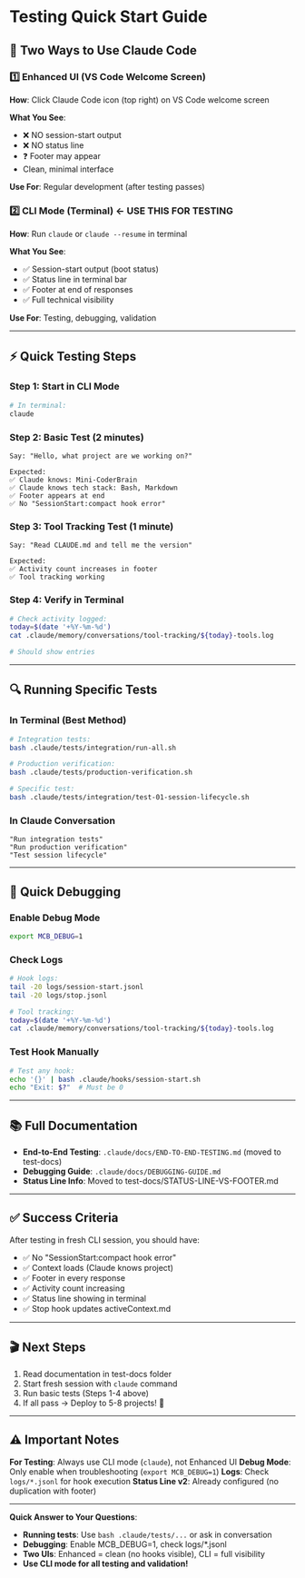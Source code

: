 # Testing Quick Start Guide

## 🎯 Two Ways to Use Claude Code

### 1️⃣ Enhanced UI (VS Code Welcome Screen)
**How**: Click Claude Code icon (top right) on VS Code welcome screen

**What You See**:
- ❌ NO session-start output
- ❌ NO status line
- ❓ Footer may appear
- Clean, minimal interface

**Use For**: Regular development (after testing passes)

### 2️⃣ CLI Mode (Terminal) ← **USE THIS FOR TESTING**
**How**: Run `claude` or `claude --resume` in terminal

**What You See**:
- ✅ Session-start output (boot status)
- ✅ Status line in terminal bar
- ✅ Footer at end of responses
- ✅ Full technical visibility

**Use For**: Testing, debugging, validation

---

## ⚡ Quick Testing Steps

### Step 1: Start in CLI Mode
```bash
# In terminal:
claude
```

### Step 2: Basic Test (2 minutes)
```
Say: "Hello, what project are we working on?"

Expected:
✅ Claude knows: Mini-CoderBrain
✅ Claude knows tech stack: Bash, Markdown
✅ Footer appears at end
✅ No "SessionStart:compact hook error"
```

### Step 3: Tool Tracking Test (1 minute)
```
Say: "Read CLAUDE.md and tell me the version"

Expected:
✅ Activity count increases in footer
✅ Tool tracking working
```

### Step 4: Verify in Terminal
```bash
# Check activity logged:
today=$(date '+%Y-%m-%d')
cat .claude/memory/conversations/tool-tracking/${today}-tools.log

# Should show entries
```

---

## 🔍 Running Specific Tests

### In Terminal (Best Method)
```bash
# Integration tests:
bash .claude/tests/integration/run-all.sh

# Production verification:
bash .claude/tests/production-verification.sh

# Specific test:
bash .claude/tests/integration/test-01-session-lifecycle.sh
```

### In Claude Conversation
```
"Run integration tests"
"Run production verification"
"Test session lifecycle"
```

---

## 🐛 Quick Debugging

### Enable Debug Mode
```bash
export MCB_DEBUG=1
```

### Check Logs
```bash
# Hook logs:
tail -20 logs/session-start.jsonl
tail -20 logs/stop.jsonl

# Tool tracking:
today=$(date '+%Y-%m-%d')
cat .claude/memory/conversations/tool-tracking/${today}-tools.log
```

### Test Hook Manually
```bash
# Test any hook:
echo '{}' | bash .claude/hooks/session-start.sh
echo "Exit: $?"  # Must be 0
```

---

## 📚 Full Documentation

- **End-to-End Testing**: `.claude/docs/END-TO-END-TESTING.md` (moved to test-docs)
- **Debugging Guide**: `.claude/docs/DEBUGGING-GUIDE.md`
- **Status Line Info**: Moved to test-docs/STATUS-LINE-VS-FOOTER.md

---

## ✅ Success Criteria

After testing in fresh CLI session, you should have:

- ✅ No "SessionStart:compact hook error"
- ✅ Context loads (Claude knows project)
- ✅ Footer in every response
- ✅ Activity count increasing
- ✅ Status line showing in terminal
- ✅ Stop hook updates activeContext.md

---

## 🎬 Next Steps

1. Read documentation in test-docs folder
2. Start fresh session with `claude` command
3. Run basic tests (Steps 1-4 above)
4. If all pass → Deploy to 5-8 projects! 🚀

---

## ⚠️ Important Notes

**For Testing**: Always use CLI mode (`claude`), not Enhanced UI
**Debug Mode**: Only enable when troubleshooting (`export MCB_DEBUG=1`)
**Logs**: Check `logs/*.jsonl` for hook execution
**Status Line v2**: Already configured (no duplication with footer)

---

**Quick Answer to Your Questions**:
- **Running tests**: Use `bash .claude/tests/...` or ask in conversation
- **Debugging**: Enable MCB_DEBUG=1, check logs/*.jsonl
- **Two UIs**: Enhanced = clean (no hooks visible), CLI = full visibility
- **Use CLI mode for all testing and validation!**
